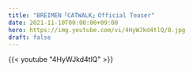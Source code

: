 ```yaml
---
title: "BREIMEN「CATWALK」Official Teaser"
date: 2021-11-10T00:00:00+09:00
hero: https://img.youtube.com/vi/4HyWJkd4tlQ/0.jpg
draft: false
---
```


{{< youtube "4HyWJkd4tlQ" >}}
